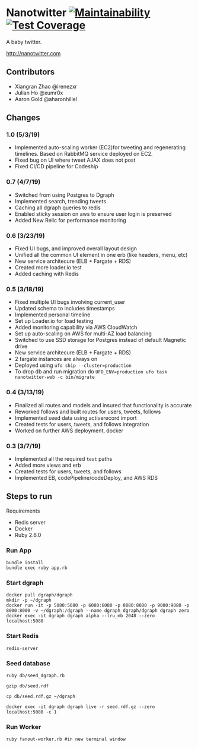 # Nanotwitter [![Maintainability](https://api.codeclimate.com/v1/badges/a8b178e8fa9a752068f7/maintainability)](https://codeclimate.com/github/aharonhillel/nanotwitter/maintainability) [![Test Coverage](https://api.codeclimate.com/v1/badges/a8b178e8fa9a752068f7/test_coverage)](https://codeclimate.com/github/aharonhillel/nanotwitter/test_coverage)

A baby twitter.

http://nanotwitter.com

## Contributors

- Xiangran Zhao @irenezxr
- Julian Ho @xumr0x
- Aaron Gold @aharonhillel

## Changes

### 1.0 (5/3/19)

- Implemented auto-scaling worker (EC2)for tweeting and regenerating timelines. Based on RabbitMQ service deployed on EC2. 
- Fixed bug on UI where tweet AJAX does not post
- Fixed CI/CD pipeline for Codeship

### 0.7 (4/7/19)

- Switched from using Postgres to Dgraph
- Implemented search, trending tweets
- Caching all dgraph queries to redis
- Enabled sticky session on aws to ensure user login is preserved
- Added New Relic for performance monitoring

### 0.6 (3/23/19)

- Fixed UI bugs, and improved overall layout design
- Unified all the common UI element in one erb (like headers, menu, etc)
- New service architecure (ELB + Fargate + RDS)
- Created more loader.io test
- Added caching with Redis

### 0.5 (3/18/19)

- Fixed multiple UI bugs involving current_user
- Updated schema to includes timestamps
- Implemented personal timeline
- Set up Loader.io for load testing
- Added monitoring capability via AWS CloudWatch
- Set up auto-scaling on AWS for multi-AZ load balancing
- Switched to use SSD storage for Postgres instead of default Magnetic drive
- New service architecure (ELB + Fargate + RDS)
- 2 fargate instances are always on
- Deployed using `ufo ship --cluster=production`
- To drop db and run migration do `UFO_ENV=production ufo task nanotwitter-web -c bin/migrate`

### 0.4 (3/13/19)

- Finalized all routes and models and insured that functionality is accurate
- Reworked follows and built routes for users, tweets, follows
- Implemented seed data using activerecord import
- Created tests for users, tweets, and follows integration
- Worked on further AWS deployment, docker

### 0.3 (3/7/19)

- Implemented all the required `test` paths
- Added more views and erb
- Created tests for users, tweets, and follows
- Implemented EB, codePipeline/codeDeploy, and AWS RDS

## Steps to run

Requirements

- Redis server
- Docker
- Ruby 2.6.0

### Run App

```
bundle install
bundle exec ruby app.rb
```

### Start dgraph
```
docker pull dgraph/dgraph
mkdir -p ~/dgraph
docker run -it -p 5080:5080 -p 6080:6080 -p 8080:8080 -p 9080:9080 -p 8000:8000 -v ~/dgraph:/dgraph --name dgraph dgraph/dgraph dgraph zero
docker exec -it dgraph dgraph alpha --lru_mb 2048 --zero localhost:5080
```

### Start Redis
```
redis-server
```

### Seed database

```
ruby db/seed_dgraph.rb

gzip db/seed.rdf

cp db/seed.rdf.gz ~/dgraph

docker exec -it dgraph dgraph live -r seed.rdf.gz --zero localhost:5080 -c 1
```

### Run Worker

```
ruby fanout-worker.rb #in new terminal window
```
